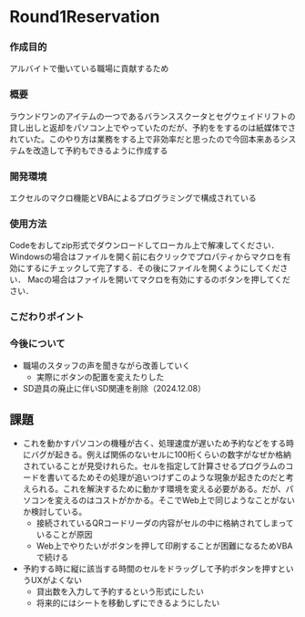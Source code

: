 # Round1Reservation

### 作成目的
アルバイトで働いている職場に貢献するため

### 概要
ラウンドワンのアイテムの一つであるバランススクータとセグウェイドリフトの貸し出しと返却をパソコン上でやっていたのだが、予約ををするのは紙媒体でされていた。このやり方は業務をする上で非効率だと思ったので今回本来あるシステムを改造して予約もできるように作成する

### 開発環境
エクセルのマクロ機能とVBAによるプログラミングで構成されている

### 使用方法
Codeをおしてzip形式でダウンロードしてローカル上で解凍してください．
Windowsの場合はファイルを開く前に右クリックでプロパティからマクロを有効にするにチェックして完了する．その後にファイルを開くようにしてください．
Macの場合はファイルを開いてマクロを有効にするのボタンを押してください．

### こだわりポイント

### 今後について
- 職場のスタッフの声を聞きながら改善していく
  - 実際にボタンの配置を変えたりした
-  SD遊具の廃止に伴いSD関連を削除（2024.12.08）

## 課題
- これを動かすパソコンの機種が古く、処理速度が遅いため予約などをする時にバグが起きる。例えば関係のないセルに100桁くらいの数字がなぜか格納されていることが見受けれらた。セルを指定して計算させるプログラムのコードを書いてるためその処理が追いつけずこのような現象が起きたのだと考えられる。これを解決するために動かす環境を変える必要がある。だが、パソコンを変えるのはコストがかかる。そこでWeb上で同じようなことがないか検討している。
  - 接続されているQRコードリーダの内容がセルの中に格納されてしまっていることが原因
  - Web上でやりたいがボタンを押して印刷することが困難になるためVBAで続ける
- 予約する時に縦に該当する時間のセルをドラッグして予約ボタンを押すというUXがよくない
  - 貸出数を入力して予約するという形式にしたい
  - 将来的にはシートを移動しずにできるようにしたい